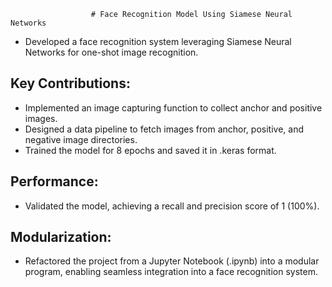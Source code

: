                       # Face Recognition Model Using Siamese Neural Networks


- Developed a face recognition system leveraging Siamese Neural Networks for one-shot image recognition.

## Key Contributions:
- Implemented an image capturing function to collect anchor and positive images.
- Designed a data pipeline to fetch images from anchor, positive, and negative image directories.
- Trained the model for 8 epochs and saved it in .keras format.

## Performance:
- Validated the model, achieving a recall and precision score of 1 (100%).

## Modularization:

- Refactored the project from a Jupyter Notebook (.ipynb) into a modular program, enabling seamless integration into a face recognition system.
